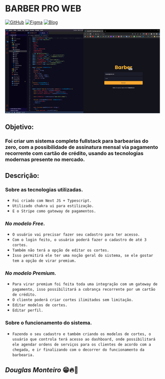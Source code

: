 # BARBER PRO WEB

[![GitHub](https://img.shields.io/badge/api-%23121011.svg?style=for-the-badge&logo=github&logoColor=white)](https://github.com/douglasmonteirodev/barberpro-api)
[![Figma](https://img.shields.io/badge/figma-ir-%23F24E1E.svg?style=for-the-badge&logo=figma&logoColor=white)](https://www.figma.com/file/tevkFhTTdShQdKUeaouoDB/Barber-PRO?node-id=0%3A1&t=EWRMsr17yEQbtmPu-0) [![Blog](https://img.shields.io/website?label=review-linkedin&style=for-the-badge&url=https://www.linkedin.com/posts/douglasmonteiro1_nodejs-react-reactjs-activity-7019118237296517120-nLWB?utm_source=share&utm_medium=member_desktop)](https://www.linkedin.com/posts/douglasmonteiro1_nodejs-react-reactjs-activity-7019118237296517120-nLWB?utm_source=share&utm_medium=member_desktop)

<p align="center">
  <img src="src/assets/preview/home.png">
</p>

## Objetivo:

### Foi criar um sistema completo fullstack para barbearias do zero, com a possibilidade de assinatura mensal via pagamento recorrente com cartão de crédito, usando as tecnologias modernas presente no mercado.

## Descrição:

### Sobre as tecnologias utilizadas.

- `Foi criado com Next JS + Typescript.`
- `Utilizado chakra ui para estilização.`
- `E o Stripe como gateway de pagamentos.`

### <i> No modelo Free.</i>

- `O usuário vai precisar fazer seu cadastro para ter acesso.`
- `Com o login feito, o usuário poderá fazer o cadastro de até 3 cortes.`
- `Também não terá a opção de editar os cortes.`
- `Isso permitirá ele ter uma noção geral do sistema, se ele gostar tem a opção de virar premium.`

### <i> No modelo Premium.</i>

- `Para virar premium foi feita toda uma integração com um gateway de pagamento, isso possibilitará a cobrança recorrente por um cartão de crédito.`
- `O cliente poderá criar cortes ilimitados sem limitação.`
- `Editar modelos de cortes.`
- `Editar perfil.`

### Sobre o funcionamento do sistema.

- `Fazendo o seu cadastro e também criando os modelos de cortes, o usuário que controla terá acesso ao dashboard, onde possibilitará ele agendar ordens de serviços para os clientes de acordo com a chegada, e ir finalizando com o decorrer do funcionamento da barbearia.`

## <i>Douglas Monteiro</i> 😁🔥🚀
